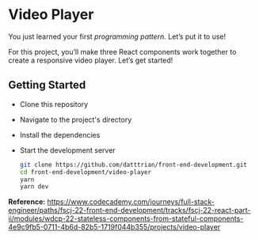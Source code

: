 # Video Player

You just learned your first *programming pattern.* Let’s put it to use!

For this project, you’ll make three React components work together to
create a responsive video player. Let’s get started!

## Getting Started

- Clone this repository
- Navigate to the project's directory
- Install the dependencies
- Start the development server

   ``` bash
   git clone https://github.com/datttrian/front-end-development.git
   cd front-end-development/video-player
   yarn
   yarn dev
   ```

**Reference:** https://www.codecademy.com/journeys/full-stack-engineer/paths/fscj-22-front-end-development/tracks/fscj-22-react-part-ii/modules/wdcp-22-stateless-components-from-stateful-components-4e9c9fb5-0711-4b6d-82b5-1719f044b355/projects/video-player

